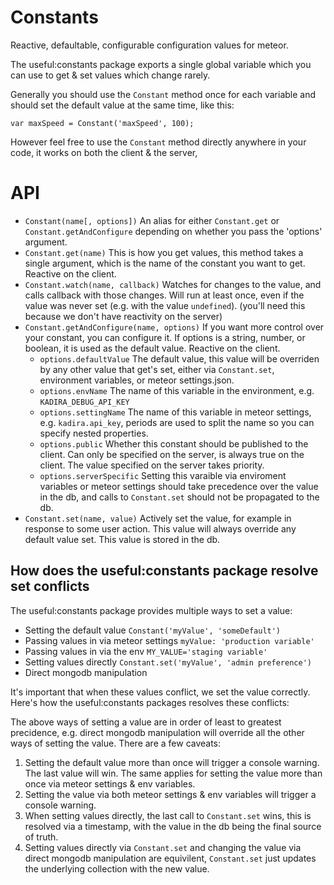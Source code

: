 # Constants

Reactive, defaultable, configurable configuration values for meteor.

The useful:constants package exports a single global variable which you can use to get & set values which change rarely.

Generally you should use the `Constant` method once for each variable and should set the default value at the same time, like this:

```
var maxSpeed = Constant('maxSpeed', 100);
```

However feel free to use the `Constant` method directly anywhere in your code, it works on both the client & the server,

# API

- `Constant(name[, options])` An alias for either `Constant.get` or `Constant.getAndConfigure` depending on whether you pass the 'options' argument.
- `Constant.get(name)` This is how you get values, this method takes a single argument, which is the name of the constant you want to get. Reactive on the client.
- `Constant.watch(name, callback)` Watches for changes to the value, and calls callback with those changes. Will run at least once, even if the value was never set (e.g. with the value `undefined`). (you'll need this because we don't have reactivity on the server)
- `Constant.getAndConfigure(name, options)` If you want more control over your constant, you can configure it. If options is a string, number, or boolean, it is used as the default value. Reactive on the client.
  - `options.defaultValue` The default value, this value will be overriden by any other value that get's set, either via `Constant.set`, environment variables, or meteor settings.json.
  - `options.envName` The name of this variable in the environment, e.g. `KADIRA_DEBUG_API_KEY`
  - `options.settingName` The name of this variable in meteor settings, e.g. `kadira.api_key`, periods are used to split the name so you can specify nested properties.
  - `options.public` Whether this constant should be published to the client. Can only be specified on the server, is always true on the client. The value specified on the server takes priority.
  - `options.serverSpecific` Setting this varaible via enviroment variables or meteor settings should take precedence over the value in the db, and calls to `Constant.set` should not be propagated to the db.
- `Constant.set(name, value)` Actively set the value, for example in response to some user action. This value will always override any default value set. This value is stored in the db.

## How does the useful:constants package resolve set conflicts
The useful:constants package provides multiple ways to set a value:

- Setting the default value `Constant('myValue', 'someDefault')`
- Passing values in via meteor settings `myValue: 'production variable'`
- Passing values in via the env `MY_VALUE='staging variable'`
- Setting values directly `Constant.set('myValue', 'admin preference')`
- Direct mongodb manipulation

It's important that when these values conflict, we set the value correctly. Here's how the useful:constants packages resolves these conflicts:

The above ways of setting a value are in order of least to greatest precidence, e.g. direct mongodb manipulation will override all the other ways of setting the value. There are a few caveats:

1. Setting the default value more than once will trigger a console warning. The last value will win. The same applies for setting the value more than once via meteor settings & env variables.
2. Setting the value via both meteor settings & env variables will trigger a console warning.
3. When setting values directly, the last call to `Constant.set` wins, this is resolved via a timestamp, with the value in the db being the final source of truth.
4. Setting values directly via `Constant.set` and changing the value via direct mongodb manipulation are equivilent, `Constant.set` just updates the underlying collection with the new value.
